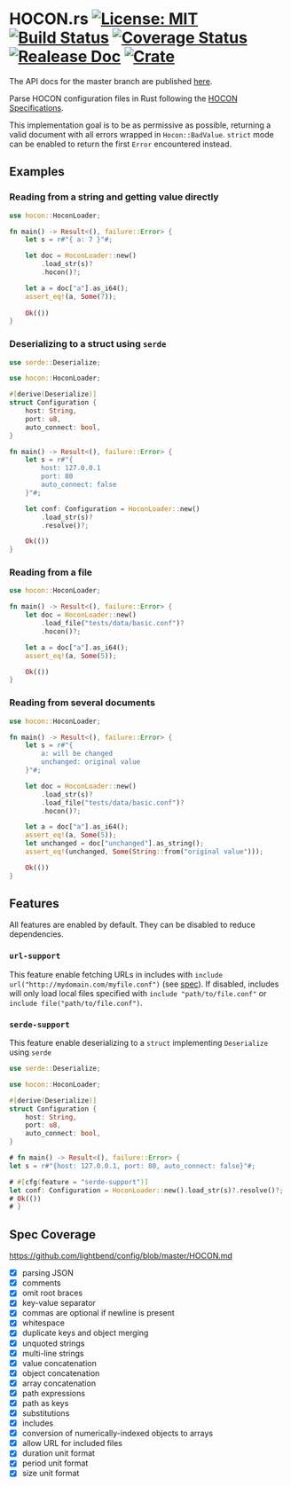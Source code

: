 # HOCON.rs [![License: MIT](https://img.shields.io/badge/License-MIT-yellow.svg)](https://opensource.org/licenses/MIT) [![Build Status](https://travis-ci.org/mockersf/hocon.rs.svg?branch=master)](https://travis-ci.org/mockersf/hocon.rs) [![Coverage Status](https://coveralls.io/repos/github/mockersf/hocon.rs/badge.svg?branch=master)](https://coveralls.io/github/mockersf/hocon.rs?branch=master) [![Realease Doc](https://docs.rs/hocon/badge.svg)](https://docs.rs/hocon) [![Crate](https://img.shields.io/crates/v/hocon.svg)](https://crates.io/crates/hocon)

The API docs for the master branch are published [here](https://mockersf.github.io/hocon.rs/).

Parse HOCON configuration files in Rust following the
[HOCON Specifications](https://github.com/lightbend/config/blob/master/HOCON.md).

This implementation goal is to be as permissive as possible, returning a valid document
with all errors wrapped in `Hocon::BadValue`. `strict` mode can be enabled to return the
first `Error` encountered instead.

## Examples

### Reading from a string and getting value directly

```rust
use hocon::HoconLoader;

fn main() -> Result<(), failure::Error> {
    let s = r#"{ a: 7 }"#;

    let doc = HoconLoader::new()
        .load_str(s)?
        .hocon()?;

    let a = doc["a"].as_i64();
    assert_eq!(a, Some(7));
    
    Ok(())
}
```

### Deserializing to a struct using `serde`

```rust
use serde::Deserialize;

use hocon::HoconLoader;

#[derive(Deserialize)]
struct Configuration {
    host: String,
    port: u8,
    auto_connect: bool,
}

fn main() -> Result<(), failure::Error> {
    let s = r#"{
        host: 127.0.0.1
        port: 80
        auto_connect: false
    }"#;

    let conf: Configuration = HoconLoader::new()
        .load_str(s)?
        .resolve()?;

    Ok(())
}
  ```

### Reading from a file

```rust
use hocon::HoconLoader;

fn main() -> Result<(), failure::Error> {
    let doc = HoconLoader::new()
        .load_file("tests/data/basic.conf")?
        .hocon()?;

    let a = doc["a"].as_i64();
    assert_eq!(a, Some(5));

    Ok(())
}
```

### Reading from several documents

```rust
use hocon::HoconLoader;

fn main() -> Result<(), failure::Error> {
    let s = r#"{
        a: will be changed
        unchanged: original value
    }"#;

    let doc = HoconLoader::new()
        .load_str(s)?
        .load_file("tests/data/basic.conf")?
        .hocon()?;

    let a = doc["a"].as_i64();
    assert_eq!(a, Some(5));
    let unchanged = doc["unchanged"].as_string();
    assert_eq!(unchanged, Some(String::from("original value")));

    Ok(())
}
```

## Features

All features are enabled by default. They can be disabled to reduce dependencies.

### `url-support`

This feature enable fetching URLs in includes  with `include url("http://mydomain.com/myfile.conf")` (see
[spec](https://github.com/lightbend/config/blob/master/HOCON.md#include-syntax)). If disabled,
includes will only load local files specified with `include "path/to/file.conf"` or
`include file("path/to/file.conf")`.

### `serde-support`

This feature enable deserializing to a `struct` implementing `Deserialize` using `serde`

```rust
use serde::Deserialize;

use hocon::HoconLoader;

#[derive(Deserialize)]
struct Configuration {
    host: String,
    port: u8,
    auto_connect: bool,
}

# fn main() -> Result<(), failure::Error> {
let s = r#"{host: 127.0.0.1, port: 80, auto_connect: false}"#;

# #[cfg(feature = "serde-support")]
let conf: Configuration = HoconLoader::new().load_str(s)?.resolve()?;
# Ok(())
# }
```

## Spec Coverage

https://github.com/lightbend/config/blob/master/HOCON.md

- [x] parsing JSON
- [x] comments
- [x] omit root braces
- [x] key-value separator
- [x] commas are optional if newline is present
- [x] whitespace
- [x] duplicate keys and object merging
- [x] unquoted strings
- [x] multi-line strings
- [x] value concatenation
- [x] object concatenation
- [x] array concatenation
- [x] path expressions
- [x] path as keys
- [x] substitutions
- [x] includes
- [x] conversion of numerically-indexed objects to arrays
- [x] allow URL for included files
- [x] duration unit format
- [x] period unit format
- [x] size unit format
